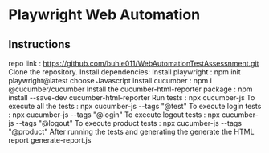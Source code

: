 # Playwright Web Automation

## Instructions
repo link : https://github.com/buhle011/WebAutomationTestAssessnment.git
Clone the repository.
Install dependencies:
Install playwright : npm init playwright@latest
choose Javascript
install cucumber   : npm i @cucumber/cucumber
Install the cucumber-html-reporter package : npm install --save-dev cucumber-html-reporter 
Run tests : npx cucumber-js 
To execute all the tests : npx cucumber-js --tags "@test" 
To execute login tests : npx cucumber-js --tags "@login"
To execute logout tests : npx cucumber-js --tags "@logout"
To execute product tests : npx cucumber-js --tags "@product"
After running the tests and generating the generate the HTML report generate-report.js


